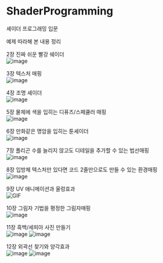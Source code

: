 # ShaderProgramming
셰이더 프로그래밍 입문 

예제 따라해 본 내용 정리

2장 진짜 쉬운 빨강 쉐이더   
![image](https://user-images.githubusercontent.com/22045739/224622146-6a95214c-25d1-4682-815e-0d710fce22f1.png)

3장 텍스처 매핑   
![image](https://user-images.githubusercontent.com/22045739/224622281-04400f2b-be53-45fc-b002-04b4bbcfd3ca.png)

4장 조명 셰이더   
![image](https://user-images.githubusercontent.com/22045739/224622495-f3d2fa20-746c-4510-9e18-7bb0afe64736.png)

5장 물체에 색을 입히는 디퓨즈/스페큘러 매핑   
![image](https://user-images.githubusercontent.com/22045739/224622587-b0e25ac8-84c0-4c45-944f-3e8b758f3c72.png)

6장 만화같은 명암을 입히는 툰셰이더   
![image](https://user-images.githubusercontent.com/22045739/224622741-ac277087-2b9c-49a7-b022-56151e857d3f.png)

7장 폴리곤 수를 늘리지 않고도 디테일을 추가할 수 있는 법선매핑   
![image](https://user-images.githubusercontent.com/22045739/224622959-9a466698-d985-4ed2-bd73-c98a527c719b.png)

8장 입방체 텍스처만 있다면 코드 2줄만으로도 만들 수 있는 환경매핑   
![image](https://user-images.githubusercontent.com/22045739/224623041-0a29b261-8563-45d0-af54-96d3a7f580b7.png)

9장 UV 애니메이션과 울렁효과   
![GIF](https://user-images.githubusercontent.com/22045739/224623589-cc086037-5abc-400b-9563-28611d39c5d2.gif)

10장 그림자 기법을 평정한 그림자매핑   
![image](https://user-images.githubusercontent.com/22045739/224623734-f058bec5-ecc0-465f-9920-0c40738c4266.png)

11장 흑백/세피아 사진 만들기   
![image](https://user-images.githubusercontent.com/22045739/224624511-d7d3b187-baf3-4049-9f6c-ee028800faa9.png)
![image](https://user-images.githubusercontent.com/22045739/224624528-e2986c25-7a3b-4318-9c9a-a2d2571edcac.png)

12장 외곽선 찾기와 양각효과   
![image](https://user-images.githubusercontent.com/22045739/224624639-bfdcb2ed-fcff-4bdb-9625-9751cee3a176.png)
![image](https://user-images.githubusercontent.com/22045739/224624699-e244a14d-caf9-4437-a462-1b25bd040126.png)
